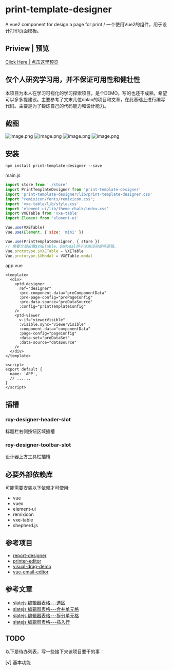 # print-template-designer
A vue2 component for design a page for print / 一个使用Vue2的组件，用于设计打印页面模板。

## Priview | 预览

[Click Here | 点击这里预览](https://royians.github.io/print-template-designer/)

## 仅个人研究学习用，并不保证可用性和健壮性

本项目为本人在学习可视化的学习探索项目，是个DEMO。写的也还不成熟，希望可以多多提建议。主要参考了文末几位dalao的项目和文章，在此基础上进行编写代码。主要是为了锻炼自己的代码能力和设计能力。

## 截图

![image.png](https://s2.loli.net/2022/11/29/mBilHMz8xuZeL3Y.png)
![image.png](https://s2.loli.net/2022/11/29/7Qpzd1N4XZDu9xE.png)
![image.png](https://s2.loli.net/2022/11/29/iPSO9GJQv41YZlj.png)
![image.png](https://s2.loli.net/2022/11/29/kQZwCrS41m6THAh.png)

## 安装

```shell
npm install print-template-designer --save
```

main.js

```javascript
import store from './store'
import PrintTemplateDesigner from 'print-template-designer'
import 'print-template-designer/lib/print-template-designer.css'
import "remixicon/fonts/remixicon.css";
import 'vxe-table/lib/style.css'
import 'element-ui/lib/theme-chalk/index.css'
import VXETable from 'vxe-table'
import Element from 'element-ui'

Vue.use(VXETable)
Vue.use(Element, { size: 'mini' })

Vue.use(PrintTemplateDesigner, { store })
// 需要全局设置$VXETable、$XModal用于注册渲染器等逻辑。
Vue.prototype.$VXETable = VXETable
Vue.prototype.$XModal = VXETable.modal
```

app.vue
```vue
<template>
  <div>
    <ptd-designer
      ref="designer"
      :pre-component-data="preComponentData"
      :pre-page-config="prePageConfig"
      :pre-data-source="preDataSource"
      :config="printTemplateConfig"
    />
    <ptd-viewer
      v-if="viewerVisible"
      :visible.sync="viewerVisible"
      :component-data="componentData"
      :page-config="pageConfig"
      :data-set="preDataSet"
      :data-source="dataSource"
    />
  </div>
</template>

<script>
export default {
  name: 'APP',
  // ......
}
</script>
```

## 插槽

### roy-designer-header-slot

标题栏右侧按钮区域插槽

### roy-designer-toolbar-slot

设计器上方工具栏插槽

## 必要外部依赖库

可能需要安装以下依赖才可使用:

- vue
- vuex
- element-ui
- remixicon
- vxe-table
- shepherd.js

## 参考项目

- [report-designer](https://github.com/xinglie/report-designer)
- [printer-editor](https://github.com/xinglie/printer-editor)
- [visual-drag-demo](https://github.com/woai3c/visual-drag-demo)
- [vue-email-editor](https://github.com/unlayer/vue-email-editor)

## 参考文章

- [slatejs 编辑器表格---选区](https://juejin.cn/post/7077766418841731108)
- [slatejs 编辑器表格---合并单元格](https://juejin.cn/post/7080046216259567646)
- [slatejs 编辑器表格---拆分单元格](https://juejin.cn/post/7080710896082747399)
- [slatejs 编辑器表格---插入行](https://juejin.cn/post/7118925563858780174)

## TODO

以下是待办列表，写一些接下来该项目要干的事：

[√] 基本功能
